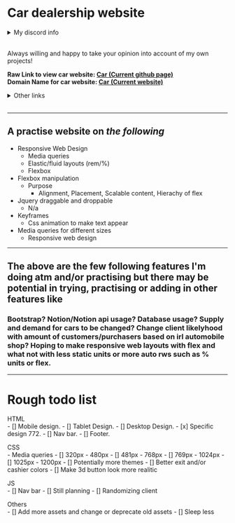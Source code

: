 # Car dealership website
<details><summary>My discord info</summary>📞📖 How to reach me: Add me on Discord @ Kami#7715 or join discord.gg/sbs and ping me!<br>
  💬 Ask me about something on discord, I may answer it!<br></details><br>

Always willing and happy to take your opinion into account of my own projects! <br>

**Raw Link to view car website: <a href="https://github.com/VlxtIykg/Rws_Car_Website/">Car (Current github page)</a> <br>
Domain Name for car website: <a href="http://car.kami-x.tk/" target="_blank">Car (Current website)</a>**

<details><summary>Other links</summary>
Raw Link to view anime website: <a href="https://github.com/VlxtIykg/Anime-Info-website/">Anime</a> <br>
Domain Name for anime website: <a href="http://aws.kami-x.tk/" target="_blank">Anime</a> <br>
Link to my other repositories: https://github.com/VlxtIykg/Kami/tree/master *Deprecated*
</details>
<br>


----
## A practise website on *the following* 
 * Responsive Web Design
	* Media queries
	* Elastic/fluid layouts (rem/%)
	* Flexbox
 * Flexbox manipulation
	* Purpose
		* Alignment, Placement, Scalable content, Hierachy of flex
 * Jquery draggable and droppable
	* N/a
 * Keyframes
	* Css animation to make text appear
 * Media queries for different sizes
	* Responsive web design
----
## The above are the few following features I'm doing atm and/or practising but there may be potential in trying, practising or adding in other features like
### Bootstrap? Notion/Notion api usage? Database usage? Supply and demand for cars to be changed? Change client likelyhood with amount of customers/purchasers based on irl automobile shop? Hoping to make responsive web layouts with flex and what not with less static units or more auto rws such as % units or flex.

----
# Rough todo list
HTML<br>
	-	[]	Mobile design.
	-	[]	Tablet Design.
	-	[]	Desktop Design.
	-	[x]	Specific design 772.
	-	[]	Nav bar.
	-	[]	Footer.

CSS<br>
	-	Media queries
	-	[]	320px - 480px
	-	[]	481px - 768px
	-	[]	769px	-	1024px
	-	[]	1025px	-	1200px
	-	[]	Potentially more themes
	-	[]	Better exit and/or cashier colors
	-	[]	Make 3d button look more realitic
	
JS<br>
	-	[]	Nav bar 
	-	[]	Still planning
	-	[]	Randomizing client

Others<br>
	-	[]	Add more assets and change or deprecate old assets
	-	[]	Sleep less
